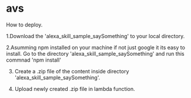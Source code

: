 # avs
How to deploy.

1.Download the 'alexa_skill_sample_saySomething' to your local directory.

2.Asumming npm installed on your machine if not just google it its easy to install. Go to the directory 'alexa_skill_sample_saySomething' and run this commnad 'npm install'

3. Create a .zip file of the content inside directory 'alexa_skill_sample_saySomething'.

4. Upload newly created .zip file in lambda function.

